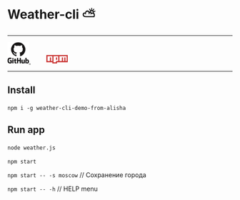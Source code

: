 # Weather-cli ⛅

---
<a href="https://github.com/IamMillenial/weather-cli" target="_blank" style="margin-right: 35px;">
    <img src="https://github.com/IamMillenial/weather-cli/blob/main/link-icons/github-icon.svg" width="48">
</a>
<a href="https://www.npmjs.com/package/weather-cli-demo-from-alisha" target="_blank">
    <img src="https://github.com/IamMillenial/weather-cli/blob/main/link-icons/npm-icon.svg" width="48" >
</a>

---


## Install
`npm i -g weather-cli-demo-from-alisha
`

## Run app 
`node weather.js
`

`npm start`

`npm start -- -s moscow` // Сохранение города

`npm start -- -h` // HELP menu
